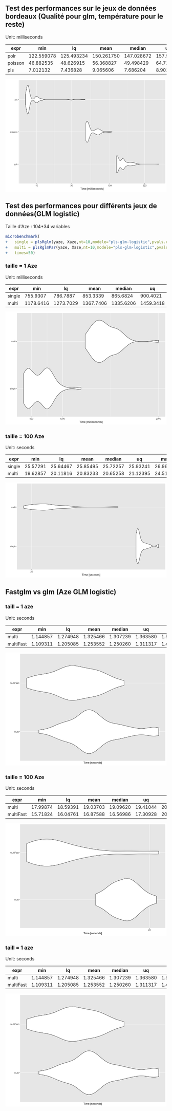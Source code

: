 ## Test des performances sur le jeux de données bordeaux (Qualité pour glm, température pour le reste)

Unit: milliseconds

|expr|        min|         lq|       mean|     median|        uq|       max|
|----|-----------|-----------|-----------|-----------|----------|----------|
|polr| 122.559078| 125.493234| 150.261750| 147.028672| 157.50174| 465.13368|
|poisson|  46.882535|  48.626915|  56.368827|  49.498429|  64.71539| 107.12152|
|pls|   7.012132|   7.436828|   9.065606|   7.686204|   8.90115|  45.85319|

![](Test_naif_performances_plsrglm.png)


## Test des performances pour différents jeux de données(GLM logistic)

Taille d'Aze : 104*34 variables

```R
microbenchmark(
+   single = plsRglm(yaze, Xaze,nt=10,modele="pls-glm-logistic",pvals.expli=T,verbose=F),
+   multi = plsRglmPar(yaze, Xaze,nt=10,modele="pls-glm-logistic",pvals.expli=T,verbose=F),
+   times=50)
```

### taille = 1 Aze

Unit: milliseconds

|   expr |      min|        lq|      mean|    median|        uq|       max| neval|
|--------|---------|----------|----------|----------|----------|----------|------|
| single | 755.9307|  786.7887|  853.3339|  865.6824|  900.4021| 1143.570 |    50|
|  multi |1178.6416| 1273.7029| 1367.7406| 1335.6206| 1459.3418| 2002.678 |    50|

![](glm_logistic_single_vs_multicore_1Aze.png)

### taille = 100 Aze

Unit: seconds

|   expr|      min|       lq|     mean|   median|       uq|      max| neval|
|-------|---------|---------|---------|---------|---------|---------|------|
| single| 25.57291| 25.64467| 25.85495| 25.72257| 25.93241| 26.96713|    20|
|  multi| 19.62857| 20.11816| 20.83233| 20.65258| 21.12395| 24.51206|    20|

![](glm_logistic_single_vs_multicore_100Aze.png)


## Fastglm vs glm (Aze GLM logistic)

### taill = 1 aze
Unit: seconds

|      expr|      min|       lq|     mean|   median|       uq|      max| neval|
|----------|---------|---------|---------|---------|---------|---------|------|
|     multi| 1.144857| 1.274948| 1.325466| 1.307239| 1.363580| 1.560378|    50|
| multiFast| 1.109311| 1.205085| 1.253552| 1.250260| 1.311317| 1.426883|    50|

![](fastGLMvsGLM_1Aze_Logistic.png)

### taille = 100 Aze

Unit: seconds

|      expr|      min|       lq|     mean|   median|       uq|      max| neval|
|----------|---------|---------|---------|---------|---------|---------|------|
|     multi| 17.99874| 18.59391| 19.03703| 19.09620| 19.41044| 20.27305|    20|
| multiFast| 15.71824| 16.04761| 16.87588| 16.56986| 17.30928| 20.36159|    20|

![](fastGLMvsGLM_100Aze_Logistic.png)

### taill = 1 aze
Unit: seconds

|      expr|      min|       lq|     mean|   median|       uq|      max| neval|
|----------|---------|---------|---------|---------|---------|---------|------|
|     multi| 1.144857| 1.274948| 1.325466| 1.307239| 1.363580| 1.560378|    50|
| multiFast| 1.109311| 1.205085| 1.253552| 1.250260| 1.311317| 1.426883|    50|

![](fastGLMvsGLM_1Aze_Logistic.png)
